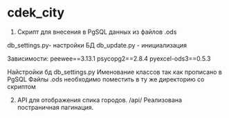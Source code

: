 # cdek_city
1. Скрипт для внесения в PgSQL данных из файлов .ods

db_settings.py- настройки БД
db_update.py - инициализация

Зависимости: 
peewee==3.13.1
psycopg2==2.8.4
pyexcel-ods3==0.5.3

Найстройки бд db_settings.py
Именование классов так как прописано в PgSQL
Файлы .ods необходимо поместить в ту же директорию со скриптом

2. API для отображения спика городов. /api/
Реализована постраничная пагинация. 
